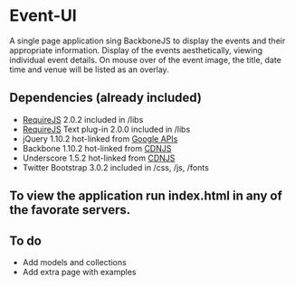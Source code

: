 # Event-UI
A single page application sing BackboneJS to display the events and their appropriate information.
Display of the events aesthetically, viewing individual event details.
On mouse over of the event image, the title, date time and venue will be listed as an overlay.

## Dependencies (already included)

* [RequireJS](http://requirejs.org/) 2.0.2 included in /libs
* [RequireJS](http://requirejs.org/) Text plug-in 2.0.0 included in /libs
* jQuery 1.10.2 hot-linked from [Google APIs](https://developers.google.com/speed/libraries/devguide)
* Backbone 1.10.2 hot-linked from [CDNJS](http://cdnjs.com)
* Underscore 1.5.2 hot-linked from [CDNJS](http://cdnjs.com)
* Twitter Bootstrap 3.0.2 included in /css, /js, /fonts

## To view the application run index.html in any of the favorate servers.


## To do

* Add models and collections 
* Add extra page with examples
